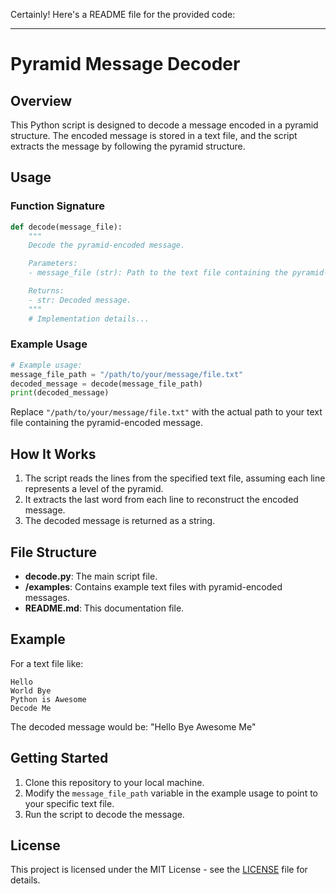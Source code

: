 Certainly! Here's a README file for the provided code:

---

# Pyramid Message Decoder

## Overview

This Python script is designed to decode a message encoded in a pyramid structure. The encoded message is stored in a text file, and the script extracts the message by following the pyramid structure.

## Usage

### Function Signature

```python
def decode(message_file):
    """
    Decode the pyramid-encoded message.

    Parameters:
    - message_file (str): Path to the text file containing the pyramid-encoded message.

    Returns:
    - str: Decoded message.
    """
    # Implementation details...
```

### Example Usage

```python
# Example usage:
message_file_path = "/path/to/your/message/file.txt"
decoded_message = decode(message_file_path)
print(decoded_message)
```

Replace `"/path/to/your/message/file.txt"` with the actual path to your text file containing the pyramid-encoded message.

## How It Works

1. The script reads the lines from the specified text file, assuming each line represents a level of the pyramid.
2. It extracts the last word from each line to reconstruct the encoded message.
3. The decoded message is returned as a string.

## File Structure

- **decode.py**: The main script file.
- **/examples**: Contains example text files with pyramid-encoded messages.
- **README.md**: This documentation file.

## Example

For a text file like:

```
Hello
World Bye
Python is Awesome
Decode Me
```

The decoded message would be: "Hello Bye Awesome Me"

## Getting Started

1. Clone this repository to your local machine.
2. Modify the `message_file_path` variable in the example usage to point to your specific text file.
3. Run the script to decode the message.

## License

This project is licensed under the MIT License - see the [LICENSE](LICENSE) file for details.